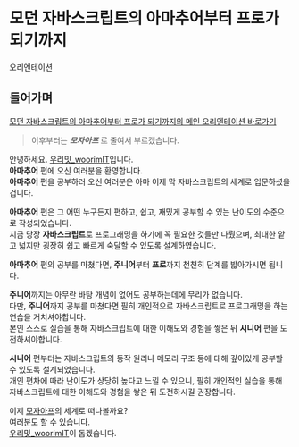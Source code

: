 # 모던 자바스크립트의 아마추어부터 프로가 되기까지
오리엔테이션

## 들어가며
[모던 자바스크립트의 아마추어부터 프로가 되기까지의 메인 오리엔테이션 바로가기](https://github.com/woorim960/modern-javascript-from-amateur-to-pro)

> 이후부터는 ***모자아프*** 로 줄여서 부르겠습니다.

안녕하세요. [우리밋_woorimIT](https://www.youtube.com/channel/UCS0F25vig_sPIQXMiK8IdSg)입니다.  
**아마추어** 편에 오신 여러분을 환영합니다.  
**아마추어** 편을 공부하러 오신 여러분은 아마 이제 막 자바스크립트의 세계로 입문하셨을 겁니다.

**아마추어** 편은 그 어떤 누구든지 편하고, 쉽고, 재밌게 공부할 수 있는 난이도의 수준으로 작성되었습니다.  
지금 당장 **자바스크립트**로 프로그래밍을 하기에 꼭 필요한 것들만 다뤘으며, 최대한 얕고 넓지만 굉장히 쉽고 빠르게 숙달할 수 있도록 설계하였습니다.

**아마추어** 편의 공부를 마쳤다면, **주니어**부터 **프로**까지 천천히 단계를 밟아가시면 됩니다.

**주니어**까지는 아무란 바탕 개념이 없어도 공부하는데에 무리가 없습니다.  
다만, **주니어**까지 공부를 마쳤다면 필히 개인적으로 자바스크립트로 프로그래밍을 하는 연습을 거치셔야합니다.  
본인 스스로 실습을 통해 자바스크립트에 대한 이해도와 경험을 쌓은 뒤 **시니어** 편을 도전하셔야합니다.  

**시니어** 편부터는 자바스크립트의 동작 원리나 메모리 구조 등에 대해 깊이있게 공부할 수 있도록 설계되었습니다.  
개인 편차에 따라 난이도가 상당히 높다고 느낄 수 있으니, 필히 개인적인 실습을 통해 자바스크립트에 대한 이해도와 경험을 쌓은 뒤 도전하시길 권장합니다.


이제 [모자아프](https://github.com/woorim960/modern-javascript-from-amateur-to-pro)의 세계로 떠나볼까요?  
여러분도 할 수 있습니다.  
[우리밋_woorimIT](https://www.youtube.com/channel/UCS0F25vig_sPIQXMiK8IdSg)이 돕겠습니다.




